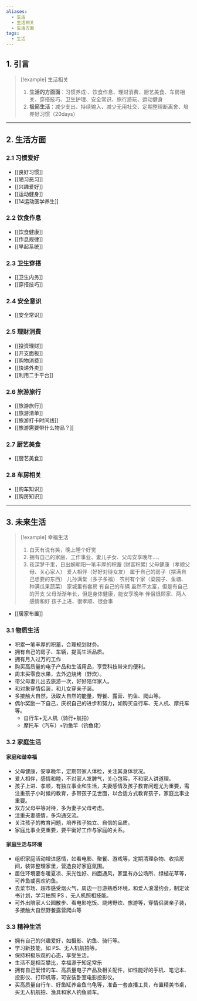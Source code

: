 ```yaml
---
aliases:
  - 生活
  - 生活相关
  - 生活方面
tags:
  - 生活
---
```

## 1. 引言
> [!example] 生活相关 
> 1. **生活的方面面**：习惯养成·、饮食作息、理财消费、厨艺美食、车房相关、穿搭技巧、卫生护理、安全常识、旅行游玩、运动健身
> 2. **极简生活**：减少支出、持续输入、减少无用社交、定期整理断离舍、培养好习惯（20days）

---
## 2. 生活方面 
### 2.1 习惯爱好
- [[良好习惯]]
- [[陋习恶习]]
- [[兴趣爱好]]
- [[运动健身]]
- [[14运动医学养生]]
### 2.2 饮食作息 
- [[饮食健康]]
- [[作息规律]]
- [[早起系统]]
### 2.3 卫生穿搭
- [[卫生内务]]
- [[穿搭技巧]]
### 2.4 安全意识 
- [[安全常识]]
### 2.5 理财消费
- [[投资理财]]
- [[开支面板]]
- [[购物消费]]
- [[快递外卖]]
- [[利用二手平台]]
### 2.6 旅游旅行 
- [[旅游旅行]]
- [[旅游清单]]
- [[旅游打卡时间线]]
- [[旅游需要带什么物品？]]
### 2.7 厨艺美食 
- [[厨艺美食]]
### 2.8 车房相关 
-  [[购车知识]] 
- [[购房知识]] 
***
## 3. 未来生活 
> [!example]  幸福生活
> 1. 白天有说有笑，晚上睡个好觉
> 2. 拥有自己的家庭、工作事业、妻儿子女、父母安享晚年...、
> 3. 夜深梦千里，日出娴朝阳一笔丰厚的积蓄 (财富积累)
> 父母健康（孝顺父母、关心家人）
> 爱人相伴（好好对待女友）
> 属于自己的房子（摆满自己想要的东西）
> 儿孙满堂（多子多福）
> 农村有个家（菜园子、鱼塘、种满瓜果蔬菜）
> 家城里有套房
> 有自己的车辆
> 虽然不太富，但是有自己的开支
> 父母渐渐年长，但是身体健康，能安享晚年
> 伴侣很顾家、两人感情和好
> 孩子上进、很孝顺、很会事
- [[居家布置]] 
### 3.1 物质生活 
- 积累一笔丰厚的积蓄，合理规划财务。 
- 拥有自己的房子、车辆，提高生活品质。
- 拥有月入过万的工作
- 购买高质量的电子产品和生活用品，享受科技带来的便利。 
- 周末买零食水果，去外边烧烤（野炊）。
- 带父母妻儿出去旅游一次，好好陪伴家人。
- 和对象穿情侣装，和儿女穿亲子装。
- 多接触大自然，汲取大自然的能量，野餐、露营、钓鱼、爬山等。
- 偶尔奖励一下自己，庆祝自己的进步和努力，如购买自行车、无人机、摩托车等。
	- 自行车+无人机（骑行+航拍）
	- 摩托车（汽车）+钓鱼竿（钓鱼佬）
### 3.2 家庭生活 
#### 家庭和谐幸福 
- 父母健康，安享晚年，定期带家人体检，关注其身体状况。
- 爱人相伴，感情和睦，不对家人发脾气，关心包容，不和家人讲道理。
- 孩子上进、孝顺，有独立事业和生活，夫妻感情及孩子教育问题尤为重要，需注重孩子小时候的教育，多带孩子见世面，以合适方式教育孩子，家庭比事业重要。
- 双方父母平等对待，多为妻子父母考虑。
- 注重夫妻感情，多沟通交流。
- 关注孩子的教育问题，培养孩子独立、自信的品质。
- 家庭比事业更重要，要平衡好工作与家庭的关系。
#### 家庭生活与环境 
- 组织家庭活动增进感情，如看电影、聚餐、游戏等，定期清理杂物、收拾房间，装饰整理家里，营造良好家庭氛围。
- 居住环境要冬暖夏凉、采光性好、四面通风，家里有办公场所、绿植花草等，可养鱼或喜欢钓鱼。
- 去菜市场、超市感受烟火气，周边一日游熟悉环境，和爱人浪漫约会，制定读书计划，学习拍照 PS 、无人机照相技能。
- 可外出陪家人公园散步、看电影吃饭、烧烤野炊、旅游等，穿情侣装亲子装，多接触大自然野餐露营爬山等
### 3.3 精神生活 
- 拥有自己的兴趣爱好，如摄影、钓鱼、骑行等。
- 学习新技能，如 PS、无人机航拍等。
- 保持积极乐观的心态，享受生活。 
- 生活不是相互攀比，幸福源于知足常乐
-  拥有自己爱惜的车、高质量电子产品及相关配件，如性能好的手机、笔记本、投影仪、打印机等，可安装卧室电影投影仪。
- 买高质量自行车、好鱼缸养金鱼乌龟等，准备一套直播工具，布置精美书桌，买无人机航拍、渔具和家人钓鱼骑车。

